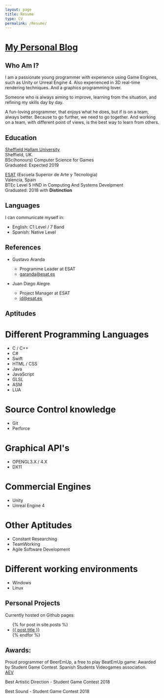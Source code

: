```yaml
---
layout: page
title: Resume
type: CV
permalink: /Resume/
---
```


# [My Personal Blog](http://unyankee.github.io/)




## Who Am I?

I am a passionate young programmer with experience using Game Engines, such as Unity or Unreal Engine 4. Also experienced in 3D real-time rendering techniques. And a graphics programming lover.

Someone who is always aiming to improve, learning from the situation, and refining  my skills day by day.


A fun-loving programmer, that enjoys what he does, but if is on a team, always better. Because to go further, we need to go together.
And working on a team, with different point of views, is the best way to learn from others.


## Education
[Sheffield Hallam University](https://www.shu.ac.uk/)    
Sheffield, UK.  
BSc(honours) Computer Science for Games  
Graduated: Expected 2019  

[ESAT](http://www.esat.es/) (Escuela Superior de Arte y Tecnología)  
Valencia, Spain  
BTEc Level 5 HND in Computing And Systems Develpment  
Graduated: 2018 with **Distinction**  


## Languages

I can communicate myself in:

* English: C1 Level / 7 Band
* Spanish: Native Level

## References

* Gustavo Aranda
  * Programme Leader at ESAT
  * <garanda@esat.es>


* Juan Diego Alegre
  * Project Manager at ESAT
  * <jd@esat.es>


## Aptitudes

# Different Programming Languages

* C / C++
* C#
* Swift
* HTML / CSS
* Java
* JavaScript
* GLSL
* ASM
* LUA

# Source Control knowledge

* Git
* Perforce

# Graphical API's

* OPENGL3.X / 4.X
* DX11

# Commercial Engines

* Unity
* Unreal Engine 4

# Other Aptitudes

* Constant Researching
* TeamWorking
* Agile Software Development


# Different working environments

* Windows 
* Linux

## Personal Projects

Currently hosted on Github pages: 
<ul>
  {% for post in site.posts %}
    <li>
      <a href="{{ post.url }}">{{ post.title }}</a>
    </li>
  {% endfor %}
</ul>



## Awards:

Proud programmer of BeerEmUp, a free to play BeatEmUp game: Awarded by Student Game Contest.
Spanish Students Videogames association.  
[AEV](http://studentgamecontest.aev.org.es/)

Best Artistic Direction - Student Game Contest 2018

Best Sound - Student Game Contest 2018







